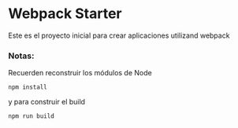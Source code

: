 # Webpack Starter

Este es el proyecto inicial para crear aplicaciones utilizand webpack

### Notas: 
Recuerden reconstruir los módulos de Node
```
npm install
```
y para construir el build
```
npm run build
```